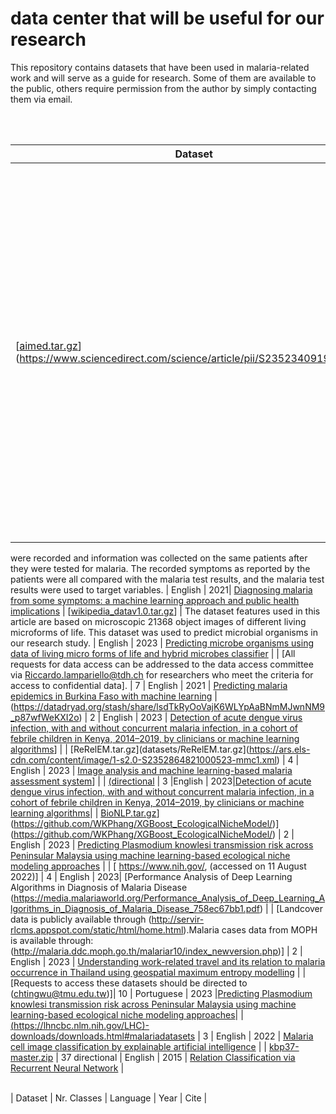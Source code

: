 data center that will be useful for our research
============================================

This repository contains datasets that have been used in malaria-related work and will serve as a guide for research. Some of them are available to the public, others require permission from the author by simply contacting them via email.

<br><br>

| Dataset                      |         Resumo                     | Language | Year | Cite | 
| --------------------------------- |:-------------:| :-------:|------|------|
| [[aimed.tar.gz](datasets/aimed.tar.gz)](https://www.sciencedirect.com/science/article/pii/S2352340919313526)| The dataset used in this article was collected as secondary data from the Federal Polytechnic Ilaro Medical Center, Ilaro Ogun State, Nigeria and contains information on 337 patients who presented for consultation regarding malaria-related infections. The symptoms reported by patients were
were recorded and information was collected on the same patients after they were tested for malaria.
The recorded symptoms as reported by the patients were all compared with the malaria test results, and the malaria test results were used to target
variables. | English | 2021| [Diagnosing malaria from some symptoms: a machine learning approach and public health implications](https://link.springer.com/article/10.1007/s12553-020-00488-5)
| [[wikipedia_datav1.0.tar.gz](datasets/wikipedia_datav1.0.tar.gz)] | The dataset features used in this article are based on microscopic 21368 object images of different living microforms of life. This dataset was used to predict microbial organisms in our research study. | English | 2023 | [Predicting microbe organisms using data of living micro forms of life and hybrid microbes classifier](https://journals.plos.org/plosone/article?id=10.1371/journal.pone.0284522) |
| [All requests for data access can be addressed to the data access committee via Riccardo.lampariello@tdh.ch for researchers who meet the criteria for access to confidential data]. | 7 | English | 2021 | [Predicting malaria epidemics in Burkina Faso with machine learning](https://journals.plos.org/plosone/article?id=10.1371/journal.pone.0253302)
|(https://datadryad.org/stash/share/lsdTkRyOoVajK6WLYpAaBNmMJwnNM9_p87wfWeKXI2o) | 2 | English |  2023 | [Detection of acute dengue virus infection, with and without concurrent malaria infection, in a cohort of febrile children in Kenya, 2014–2019, by clinicians or machine learning algorithms](https://journals.plos.org/globalpublichealth/article?id=10.1371/journal.pgph.0001950)] |
| [ReRelEM.tar.gz](datasets/ReRelEM.tar.gz](https://ars.els-cdn.com/content/image/1-s2.0-S2352864821000523-mmc1.xml) | 4 | English | 2023 | [Image analysis and machine learning-based malaria assessment system](https://journals.plos.org/globalpublichealth/article?id=10.1371/journal.pgph.0001950)] |
| [(directional](https://datadryad.org/stash/share/lsdTkRyOoVajK6WLYpAaBNmMJwnNM9_p87wfWeKXI2o) | 3 |English  | 2023|[Detection of acute dengue virus infection, with and without concurrent malaria infection, in a cohort of febrile children in Kenya, 2014–2019, by clinicians or machine learning algorithms](https://journals.plos.org/globalpublichealth/article?id=10.1371/journal.pgph.0001950)|
| [BioNLP.tar.gz](datasets/BioNLP.tar.gz)](https://github.com/WKPhang/XGBoost_EcologicalNicheModel/)](https://github.com/WKPhang/XGBoost_EcologicalNicheModel/) | 2 | English | 2023 | [Predicting Plasmodium knowlesi transmission risk across Peninsular Malaysia using machine learning-based ecological niche modeling approaches](https://www.frontiersin.org/articles/10.3389/fmicb.2023.1126418/full) |
| [ https://www.nih.gov/, (accessed on 11 August 2022)] | 4 | English |  2023| [Performance Analysis of Deep Learning Algorithms in Diagnosis of Malaria Disease (https://media.malariaworld.org/Performance_Analysis_of_Deep_Learning_Algorithms_in_Diagnosis_of_Malaria_Disease_758ec67bb1.pdf) |
| [Landcover data is publicly available through (http://servir-rlcms.appspot.com/static/html/home.html).Malaria cases data from MOPH is available through: (http://malaria.ddc.moph.go.th/malariar10/index_newversion.php)] | 2 | English | 2023 | [Understanding work-related travel and its relation to malaria occurrence in Thailand using geospatial maximum entropy modelling](https://malariajournal.biomedcentral.com/articles/10.1186/s12936-023-04478-6) |
| [Requests to access these datasets should be directed to (chtingwu@tmu.edu.tw)]| 10 | Portuguese | 2023 |[Predicting Plasmodium knowlesi transmission risk across Peninsular Malaysia using machine learning-based ecological niche modeling approaches](https://www.frontiersin.org/articles/10.3389/fmicb.2023.1126418/full)|
| [(https://lhncbc.nlm.nih.gov/LHC)-downloads/downloads.html#malariadatasets](https://lhncbc.nlm.nih.gov/LHC-downloads/downloads.html#malariadatasets) | 3 | English | 2022 | [Malaria cell image classification by explainable artificial intelligence](https://link.springer.com/article/10.1007/s12553-021-00620-z) |
| [kbp37-master.zip](datasets/kbp37-master.zip) | 37 directional | English | 2015 | [Relation Classification via Recurrent Neural Network](papers/KBP37.pdf) |
<br><br>

| Dataset                           | Nr. Classes   | Language | Year | Cite | 
